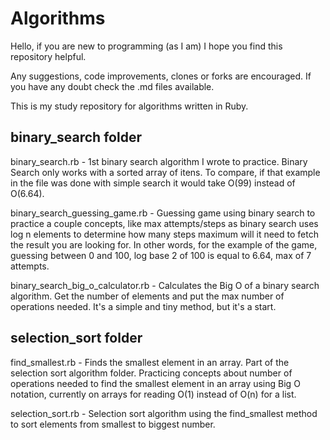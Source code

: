# Algorithms

Hello, if you are new to programming (as I am) I hope you find this repository helpful.

Any suggestions, code improvements, clones or forks are encouraged. If you have any doubt check the .md files available.

This is my study repository for algorithms written in Ruby.

## binary_search folder

binary_search.rb - 1st binary search algorithm I wrote to practice. Binary Search only works with a sorted array of itens. To compare, if that example in the file was done with simple search it would take O(99) instead of O(6.64).

binary_search_guessing_game.rb - Guessing game using binary search to practice a couple concepts, like max attempts/steps as binary search uses log n elements to determine how many steps maximum will it need to fetch the result you are looking for. In other words, for the example of the game, guessing between 0 and 100, log base 2 of 100 is equal to 6.64, max of 7 attempts. 

binary_search_big_o_calculator.rb - Calculates the Big O of a binary search algorithm. Get the number of elements and put the max number of operations needed. It's a simple and tiny method, but it's a start.

## selection_sort folder

find_smallest.rb - Finds the smallest element in an array. Part of the selection sort algorithm folder. Practicing concepts about number of operations needed to find the smallest element in an array using Big O notation, currently on arrays for reading O(1) instead of O(n) for a list. 

selection_sort.rb - Selection sort algorithm using the find_smallest method to sort elements from smallest to biggest number.
